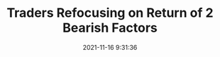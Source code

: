---
"title": "Traders Refocusing on Return of 2 Bearish Factors"
"date": "2021-11-16 9:31:36"
"feed_name": "RIGZONE"
"feed_website": "http://www.rigzone.com/"
"feed_rss": "http://www.rigzone.com/news/rss/rigzone_latest.aspx"
"link": "https://www.rigzone.com/news/traders_refocusing_on_return_of_2_bearish_factors-16-nov-2021-167026-article/?rss=true"
"source": "None"
"file": "_posts/2021-1-1-89d9468362f71fbf1d928039468286124a36944f.md"
"accident": "0"
"drilling": "0"
"dead": "0"
"injured": "0"
"arrested": "0"
"place": "unknown place"
"where": "unknown site"
"causes": "unknown"
"place_uri": "unknown place"
---